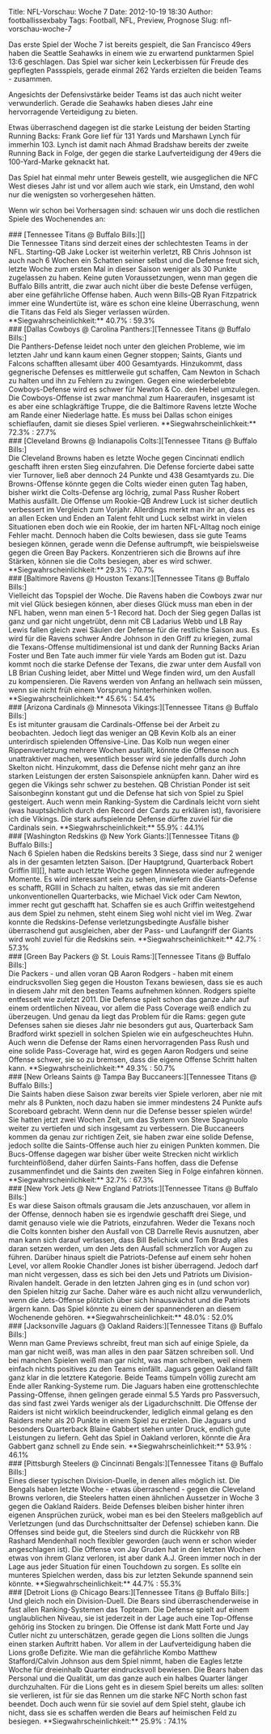 Title: NFL-Vorschau: Woche 7
Date: 2012-10-19 18:30
Author: footballissexbaby
Tags: Football, NFL, Preview, Prognose
Slug: nfl-vorschau-woche-7

Das erste Spiel der Woche 7 ist bereits gespielt, die San Francisco
49ers haben die Seattle Seahawks in einem wie zu erwartend punktarmen
Spiel 13:6 geschlagen. Das Spiel war sicher kein Leckerbissen für Freude
des gepflegten Passspiels, gerade einmal 262 Yards erzielten die beiden
Teams - zusammen.

Angesichts der Defensivstärke beider Teams ist das auch nicht weiter
verwunderlich. Gerade die Seahawks haben dieses Jahr eine hervorragende
Verteidigung zu bieten.

Etwas überraschend dagegen ist die starke Leistung der beiden Starting
Running Backs: Frank Gore lief für 131 Yards und Marshawn Lynch für
immerhin 103. Lynch ist damit nach Ahmad Bradshaw bereits der zweite
Running Back in Folge, der gegen die starke Laufverteidigung der 49ers
die 100-Yard-Marke geknackt hat.

Das Spiel hat einmal mehr unter Beweis gestellt, wie ausgeglichen die
NFC West dieses Jahr ist und vor allem auch wie stark, ein Umstand, den
wohl nur die wenigsten so vorhergesehen hätten.

Wenn wir schon bei Vorhersagen sind: schauen wir uns doch die restlichen
Spiele des Wochenendes an:

<div id="accordion">
### [Tennessee Titans @ Buffalo Bills:][]

<div>
Die Tennessee Titans sind derzeit eines der schlechtesten Teams in der
NFL. Starting-QB Jake Locker ist weiterhin verletzt, RB Chris Johnson
ist auch nach 6 Wochen ein Schatten seiner selbst und die Defense freut
sich, letzte Woche zum ersten Mal in dieser Saison weniger als 30 Punkte
zugelassen zu haben. Keine guten Voraussetzungen, wenn man gegen die
Buffalo Bills antritt, die zwar auch nicht über die beste Defense
verfügen, aber eine gefährliche Offense haben. Auch wenn Bills-QB Ryan
Fitzpatrick immer eine Wundertüte ist, wäre es schon eine kleine
Überraschung, wenn die Titans das Feld als Sieger verlassen würden.  
**Siegwahrscheinlichkeit:** 40.7% : 59.3%

</div>
### [Dallas Cowboys @ Carolina Panthers:][Tennessee Titans @ Buffalo Bills:]

<div>
Die Panthers-Defense leidet noch unter den gleichen Probleme, wie im
letzten Jahr und kann kaum einen Gegner stoppen; Saints, Giants und
Falcons schafften allesamt über 400 Gesamtyards. Hinzukommt, dass
gegnerische Defenses es mittlerweile gut schaffen, Cam Newton in Schach
zu halten und ihn zu Fehlern zu zwingen. Gegen eine wiederbelebte
Cowboys-Defense wird es schwer für Newton & Co. den Hebel umzulegen. Die
Cowboys-Offense ist zwar manchmal zum Haareraufen, insgesamt ist es aber
eine schlagkräftige Truppe, die die Baltimore Ravens letzte Woche am
Rande einer Niederlage hatte. Es muss bei Dallas schon einiges
schieflaufen, damit sie dieses Spiel verlieren.  
**Siegwahrscheinlichkeit:** 72.3% : 27.7%

</div>
### [Cleveland Browns @ Indianapolis Colts:][Tennessee Titans @ Buffalo Bills:]

<div>
Die Cleveland Browns haben es letzte Woche gegen Cincinnati endlich
geschafft ihren ersten Sieg einzufahren. Die Defense forcierte dabei
satte vier Turnover, ließ aber dennoch 24 Punkte und 438 Gesamtyards zu.
Die Browns-Offense könnte gegen die Colts wieder einen guten Tag haben,
bisher wirkt die Colts-Defense arg löchrig, zumal Pass Rusher Robert
Mathis ausfällt. Die Offense um Rookie-QB Andrew Luck ist sicher
deutlich verbessert im Vergleich zum Vorjahr. Allerdings merkt man ihr
an, dass es an allen Ecken und Enden an Talent fehlt und Luck selbst
wirkt in vielen Situationen eben doch wie ein Rookie, der im harten
NFL-Alltag noch einige Fehler macht. Dennoch haben die Colts bewiesen,
dass sie gute Teams besiegen können, gerade wenn die Defense auftrumpft,
wie beispielsweise gegen die Green Bay Packers. Konzentrieren sich die
Browns auf ihre Stärken, können sie die Colts besiegen, aber es wird
schwer.  
**Siegwahrscheinlichkeit:** 29.3% : 70.7%

</div>
### [Baltimore Ravens @ Houston Texans:][Tennessee Titans @ Buffalo Bills:]

<div>
Vielleicht das Topspiel der Woche. Die Ravens haben die Cowboys zwar nur
mit viel Glück besiegen können, aber dieses Glück muss man eben in der
NFL haben, wenn man einen 5-1 Record hat. Doch der Sieg gegen Dallas ist
ganz und gar nicht ungetrübt, denn mit CB Ladarius Webb und LB Ray Lewis
fallen gleich zwei Säulen der Defense für die restliche Saison aus. Es
wird für die Ravens schwer Andre Johnson in den Griff zu kriegen, zumal
die Texans-Offense multidimensional ist und dank der Running Backs Arian
Foster und Ben Tate auch immer für viele Yards am Boden gut ist. Dazu
kommt noch die starke Defense der Texans, die zwar unter dem Ausfall von
LB Brian Cushing leidet, aber Mittel und Wege finden wird, um den
Ausfall zu kompensieren. Die Ravens werden von Anfang an hellwach sein
müssen, wenn sie nicht früh einem Vorsprung hinterherhinken wollen.  
**Siegwahrscheinlichkeit:** 45.6% : 54.4%

</div>
### [Arizona Cardinals @ Minnesota Vikings:][Tennessee Titans @ Buffalo Bills:]

<div>
Es ist mitunter grausam die Cardinals-Offense bei der Arbeit zu
beobachten. Jedoch liegt das weniger an QB Kevin Kolb als an einer
unterirdisch spielenden Offensive-Line. Das Kolb nun wegen einer
Rippenverletzung mehrere Wochen ausfällt, könnte die Offense noch
unattraktiver machen, wesentlich besser wird sie jedenfalls durch John
Skelton nicht. Hinzukommt, dass die Defense nicht mehr ganz an ihre
starken Leistungen der ersten Saisonspiele anknüpfen kann. Daher wird es
gegen die Vikings sehr schwer zu bestehen. QB Christian Ponder ist seit
Saisonbeginn konstant gut und die Defense hat sich von Spiel zu Spiel
gesteigert. Auch wenn mein Ranking-System die Cardinals leicht vorn
sieht (was hauptsächlich durch den Record der Cards zu erklären ist),
favorisiere ich die Vikings. Die stark aufspielende Defense dürfte
zuviel für die Cardinals sein.  
**Siegwahrscheinlichkeit:** 55.9% : 44.1%

</div>
### [Washington Redskins @ New York Giants:][Tennessee Titans @ Buffalo Bills:]

<div>
Nach 6 Spielen haben die Redskins bereits 3 Siege, dass sind nur 2
weniger als in der gesamten letzten Saison. [Der Hauptgrund, Quarterback
Robert Griffin III][], hatte auch letzte Woche gegen Minnesota wieder
aufregende Momente. Es wird interessant sein zu sehen, inwiefern die
Giants-Defense es schafft, RGIII in Schach zu halten, etwas das sie mit
anderen unkonventionellen Quarterbacks, wie Michael Vick oder Cam
Newton, immer recht gut geschafft hat. Schaffen sie es auch Griffin
weitestgehend aus dem Spiel zu nehmen, steht einem Sieg wohl nicht viel
im Weg. Zwar konnte die Redskins-Defense verletzungsbedingte Ausfälle
bisher überraschend gut ausgleichen, aber der Pass- und Laufangriff der
Giants wird wohl zuviel für die Redskins sein.  
**Siegwahrscheinlichkeit:** 42.7% : 57.3%

</div>
### [Green Bay Packers @ St. Louis Rams:][Tennessee Titans @ Buffalo Bills:]

<div>
Die Packers - und allen voran QB Aaron Rodgers - haben mit einem
eindrucksvollen Sieg gegen die Houston Texans bewiesen, dass sie es auch
in diesem Jahr mit den besten Teams aufnehmen können. Rodgers spielte
entfesselt wie zuletzt 2011. Die Defense spielt schon das ganze Jahr auf
einem ordentlichen Niveau, vor allem die Pass Coverage weiß endlich zu
überzeugen. Und genau da liegt das Problem für die Rams: gegen gute
Defenses sahen sie dieses Jahr nie besonders gut aus, Quarterback Sam
Bradford wirkt speziell in solchen Spielen wie ein aufgescheuchtes Huhn.
Auch wenn die Defense der Rams einen hervorragenden Pass Rush und eine
solide Pass-Coverage hat, wird es gegen Aaron Rodgers und seine Offense
schwer, sie so zu bremsen, dass die eigene Offense Schritt halten kann.  
**Siegwahrscheinlichkeit:** 49.3% : 50.7%

</div>
### [New Orleans Saints @ Tampa Bay Buccaneers:][Tennessee Titans @ Buffalo Bills:]

<div>
Die Saints haben diese Saison zwar bereits vier Spiele verloren, aber
nie mit mehr als 8 Punkten, noch dazu haben sie immer mindestens 24
Punkte aufs Scoreboard gebracht. Wenn denn nur die Defense besser
spielen würde! Sie hatten jetzt zwei Wochen Zeit, um das System von
Steve Spagnuolo weiter zu vertiefen und sich insgesamt zu verbessern.
Die Buccaneers kommen da genau zur richtigen Zeit, sie haben zwar eine
solide Defense, jedoch sollte die Saints-Offense auch hier zu einigen
Punkten kommen. Die Bucs-Offense dagegen war bisher über weite Strecken
nicht wirklich furchteinflößend, daher dürfen Saints-Fans hoffen, dass
die Defense zusammenfindet und die Saints den zweiten Sieg in Folge
einfahren können.  
**Siegwahrscheinlichkeit:** 32.7% : 67.3%

</div>
### [New York Jets @ New England Patriots:][Tennessee Titans @ Buffalo Bills:]

<div>
Es war diese Saison oftmals grausam die Jets anzuschauen, vor allem in
der Offense, dennoch haben sie es irgendwie geschafft drei Siege, und
damit genauso viele wie die Patriots, einzufahren. Weder die Texans noch
die Colts konnten bisher den Ausfall von CB Darrelle Revis ausnutzen,
aber man kann sich darauf verlassen, dass Bill Belichick und Tom Brady
alles daran setzen werden, um den Jets den Ausfall schmerzlich vor Augen
zu führen. Darüber hinaus spielt die Patriots-Defense auf einem sehr
hohen Level, vor allem Rookie Chandler Jones ist bisher überragend.
Jedoch darf man nicht vergessen, dass es sich bei den Jets und Patriots
um Division-Rivalen handelt. Gerade in den letzten Jahren ging es in
(und schon vor) den Spielen hitzig zur Sache. Daher wäre es auch nicht
allzu verwunderlich, wenn die Jets-Offense plötzlich über sich
hinauswächst und die Patriots ärgern kann. Das Spiel könnte zu einem der
spannenderen an diesem Wochenende gehören.  
**Siegwahrscheinlichkeit:** 48.0% : 52.0%

</div>
### [Jacksonville Jaguars @ Oakland Raiders:][Tennessee Titans @ Buffalo Bills:]

<div>
Wenn man Game Previews schreibt, freut man sich auf einige Spiele, da
man gar nicht weiß, was man alles in den paar Sätzen schreiben soll. Und
bei manchen Spielen weiß man gar nicht, was man schreiben, weil einem
einfach nichts positives zu den Teams einfällt. Jaguars gegen Oakland
fällt ganz klar in die letztere Kategorie. Beide Teams tümpeln völlig
zurecht am Ende aller Ranking-Systeme rum. Die Jaguars haben eine
grottenschlechte Passing-Offense, ihnen gelingen gerade einmal 5.5 Yards
pro Passversuch, das sind fast zwei Yards weniger als der
Ligadurchschnitt. Die Offense der Raiders ist nicht wirklich
beeindruckender, lediglich einmal gelang es den Raiders mehr als 20
Punkte in einem Spiel zu erzielen. Die Jaguars und besonders Quarterback
Blaine Gabbert stehen unter Druck, endlich gute Leistungen zu liefern.
Geht das Spiel in Oakland verloren, könnte die Ära Gabbert ganz schnell
zu Ende sein.  
**Siegwahrscheinlichkeit:** 53.9% : 46.1%

</div>
### [Pittsburgh Steelers @ Cincinnati Bengals:][Tennessee Titans @ Buffalo Bills:]

<div>
Eines dieser typischen Division-Duelle, in denen alles möglich ist. Die
Bengals haben letzte Woche - etwas überraschend - gegen die Cleveland
Browns verloren, die Steelers hatten einen ähnlichen Aussetzer in Woche
3 gegen die Oakland Raiders. Beide Defenses bleiben bisher hinter ihren
eigenen Ansprüchen zurück, wobei man es bei den Steelers maßgeblich auf
Verletzungen (und das Durchschnittsalter der Defense) schieben kann. Die
Offenses sind beide gut, die Steelers sind durch die Rückkehr von RB
Rashard Mendenhall noch flexibler geworden (auch wenn er schon wieder
angeschlagen ist). Die Offense von Jay Gruden hat in den letzten Wochen
etwas von ihrem Glanz verloren, ist aber dank A.J. Green immer noch in
der Lage aus jeder Situation für einen Touchdown zu sorgen. Es sollte
ein munteres Spielchen werden, dass bis zur letzten Sekunde spannend
sein könnte.  
**Siegwahrscheinlichkeit:** 44.7% : 55.3%

</div>
### [Detroit Lions @ Chicago Bears:][Tennessee Titans @ Buffalo Bills:]

<div>
Und gleich noch ein Division-Duell. Die Bears sind überraschenderweise
in fast allen Ranking-Systemen das Topteam. Die Defense spielt auf einem
unglaublichen Niveau, sie ist jederzeit in der Lage auch eine
Top-Offense gehörig ins Stocken zu bringen. Die Offense ist dank Matt
Forte und Jay Cutler nicht zu unterschätzen, gerade gegen die Lions
sollten die Jungs einen starken Auftritt haben. Vor allem in der
Laufverteidigung haben die Lions große Defizite. Wie man die gefährliche
Kombo Matthew Stafford/Calvin Johnson aus dem Spiel nimmt, haben die
Eagles letzte Woche für dreieinhalb Quarter eindrucksvoll bewiesen. Die
Bears haben das Personal und die Qualität, um das ganze auch ein halbes
Quarter länger durchzuhalten. Für die Lions geht es in diesem Spiel
bereits um alles: sollten sie verlieren, ist für sie das Rennen um die
starke NFC North schon fast beendet. Doch auch wenn für sie soviel auf
dem Spiel steht, glaube ich nicht, dass sie es schaffen werden die Bears
auf heimischen Feld zu besiegen.  
**Siegwahrscheinlichkeit:** 25.9% : 74.1%

</div>
</div>

  [Tennessee Titans @ Buffalo Bills:]: #
  [Der Hauptgrund, Quarterback Robert Griffin III]: http://footballissexbaby.de/wordpress/2012/10/rg3-gegen-cam-newton-wer-hat-die-bessere-rookie-saison/
    "RG3 oder Cam Newton: Wer hat die bessere Rookie-Saison?"
